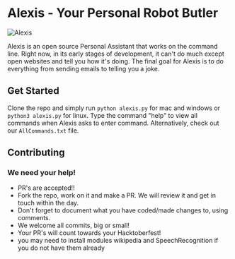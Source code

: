 # Alexis - Your Personal Robot Butler
![Alexis](https://github.com/virejdasani/Alexis/blob/master/res/Alexisimg.jpg?raw=true)

Alexis is an open source Personal Assistant that works on the command line.
Right now, in its early stages of development, it can't do much except open websites and tell you how it's doing.
The final goal for Alexis is to do everything from sending emails to telling you a joke.

## Get Started
Clone the repo and simply run `python alexis.py` for mac and windows or
`python3 alexis.py` for linux.
Type the command "help" to view all commands when Alexis asks to enter command.
Alternatively, check out our `AllCommands.txt` file.

## Contributing
### We need your help!
- PR's are accepted!!
- Fork the repo, work on it and make a PR. We will review it and get in touch within the day.
- Don't forget to document what you have coded/made changes to, using comments.
- We welcome all commits, big or small!
- Your PR's will count towards your Hacktoberfest!
- you may need to install modules wikipedia and SpeechRecognition if you do not have them already
